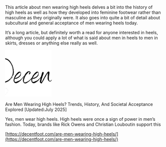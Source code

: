 This article about men wearing high heels delves a bit into the history of high heels as well as how they developed into feminine footwear rather than masculine as they originally were. It also goes into quite a bit of detail about subcultural and general acceptance of men wearing heels today.

It’s a long article, but definitely worth a read for anyone interested in heels, although you could apply a lot of what is said about men in heels to men in skirts, dresses or anything else really as well.

[](https://decentfoot.com/are-men-wearing-high-heels/ "Are Men Wearing High Heels? Trends, History, And Societal Acceptance Explored [Updated:July 2025]")

![](DecentFootComlogo-150x150.png)

Are Men Wearing High Heels? Trends, History, And Societal Acceptance Explored \[Updated:July 2025\]

Yes, men wear high heels. High heels were once a sign of power in men’s fashion. Today, brands like Rick Owens and Christian Louboutin support this

[https://decentfoot.com/are-men-wearing-high-heels/](https://decentfoot.com/are-men-wearing-high-heels/)
